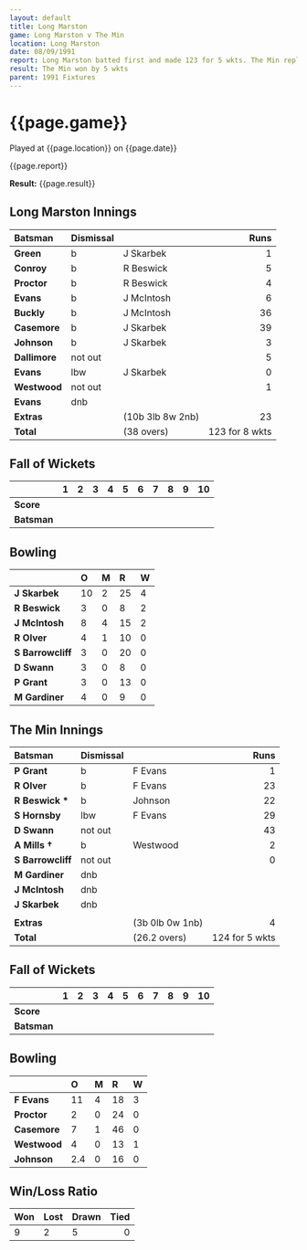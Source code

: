 ```yaml
---
layout: default
title: Long Marston
game: Long Marston v The Min
location: Long Marston
date: 08/09/1991
report: Long Marston batted first and made 123 for 5 wkts. The Min replied with 124 for 5 wkts
result: The Min won by 5 wkts
parent: 1991 Fixtures
---
```


# {{page.game}}

Played at {{page.location}} on {{page.date}}

{{page.report}}

**Result:** {{page.result}}

## Long Marston Innings

| Batsman | Dismissal |  | Runs |
|:---|:---|---|---:|
| **Green** | b | J Skarbek | 1 | 
| **Conroy** | b | R Beswick | 5 | 
| **Proctor** | b | R Beswick | 4 | 
| **Evans** | b | J McIntosh | 6 | 
| **Buckly** | b | J McIntosh | 36 | 
| **Casemore** | b | J Skarbek | 39 |
| **Johnson** | b | J Skarbek | 3 | 
| **Dallimore** | not out |  | 5 |
| **Evans** | lbw | J Skarbek | 0 | 
| **Westwood** | not out |  | 1 | 
| **Evans** | dnb |  |  |
| **Extras** | | (10b 3lb 8w 2nb) | 23 | 
| **Total** | | (38 overs) | 123 for 8 wkts | 

## Fall of Wickets

| | 1 | 2 | 3 | 4 | 5 | 6 | 7 | 8 | 9 | 10 |
|---|:---:|:---:|:---:|:---:|:---:|:---:|:---:|:---:|:---:|:---:|
| **Score** |  |  |  |  |  |  |  |  |  |  |
| **Batsman** |  |  |  |  |  |  |  |  |  |  |

## Bowling

| | O | M | R | W |
|---|:---|:---|:---|:---|
| **J Skarbek** | 10 | 2 | 25 | 4 | 
| **R Beswick** | 3 | 0 | 8 | 2 | 
| **J McIntosh** | 8 | 4 | 15 | 2 | 
| **R Olver** | 4 | 1 | 10 | 0 | 
| **S Barrowcliff** | 3 | 0 | 20 | 0 |
| **D Swann** | 3 | 0 | 8 | 0 |
| **P Grant** | 3 | 0 | 13 | 0 |
| **M Gardiner** | 4 | 0 | 9 | 0 |

## The Min Innings

| Batsman | Dismissal |  | Runs |
|:---|:---|---|---:|
| **P Grant** | b | F Evans | 1 | 
| **R Olver** | b | F Evans | 23 | 
| **R Beswick &#42;** | b | Johnson | 22 | 
| **S Hornsby** | lbw | F Evans | 29 | 
| **D Swann** | not out |  | 43 | 
| **A Mills &#8224;** | b | Westwood | 2 | 
| **S Barrowcliff** | not out |  | 0 | 
| **M Gardiner** | dnb |  |  | 
| **J McIntosh** | dnb |  |  | 
| **J Skarbek** | dnb |  |  | 
|  |  |  |  | 
| **Extras** | | (3b 0lb 0w 1nb) | 4 | 
| **Total** | | (26.2 overs) | 124 for 5 wkts | 

## Fall of Wickets

| | 1 | 2 | 3 | 4 | 5 | 6 | 7 | 8 | 9 | 10 |
|---|:---:|:---:|:---:|:---:|:---:|:---:|:---:|:---:|:---:|:---:|
| **Score** |  |  |  |  |  |  |  |  |  |  |
| **Batsman** |  |  |  |  |  |  |  |  |  |  | 

## Bowling

| | O | M | R | W |
|---|:---|:---|:---|:---|
| **F Evans** | 11 | 4 | 18 | 3 | 
| **Proctor** | 2 | 0 | 24 | 0 | 
| **Casemore** | 7 | 1 | 46 | 0 | 
| **Westwood** | 4 | 0 | 13 | 1 | 
| **Johnson** | 2.4 | 0 | 16 | 0 | 

## Win/Loss Ratio

| Won | Lost | Drawn | Tied |
|:---|:---|:---|---:|
| 9 | 2 | 5 | 0 |